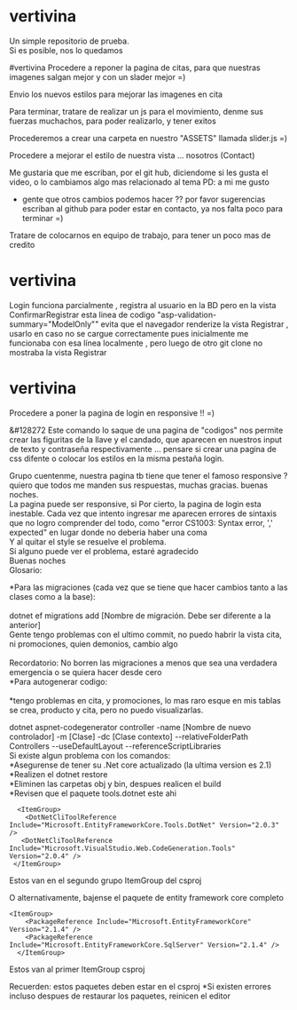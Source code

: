



# vertivina
Un simple repositorio de prueba.<br/>
Si es posible, nos lo quedamos<br/>

#vertivina
Procedere a reponer la pagina de citas, para que nuestras imagenes salgan mejor y con un slader mejor =) <br/>

Envio los nuevos estilos para mejorar las imagenes en cita 

Para terminar, tratare de realizar un js para el movimiento, denme sus fuerzas muchachos, para poder realizarlo, y tener exitos <br/>

Procederemos a crear una carpeta en nuestro "ASSETS" llamada slider.js =) 

Procedere a mejorar el estilo de nuestra vista ... nosotros (Contact) 

Me gustaria que me escriban, por el git hub, diciendome si les gusta el video, o lo cambiamos algo mas relacionado al tema
PD: a mi me gusto

* gente que otros cambios podemos hacer ?? por favor sugerencias escriban al github para poder estar en contacto, ya nos falta poco para terminar =)

Tratare de colocarnos en equipo de trabajo, para tener un poco mas de credito

# vertivina 
Login funciona parcialmente , registra al usuario en la BD pero en la vista ConfirmarRegistrar esta linea de codigo "asp-validation-summary="ModelOnly""
evita que el navegador renderize la vista Registrar , usarlo en caso no se cargue correctamente pues inicialmente me funcionaba con esa línea localmente , pero luego de otro git clone no mostraba la vista Registrar <br/>

# vertivina 
Procedere a poner la pagina de login en responsive !! =) <br/>

&#128272
Este comando lo saque de una pagina de "codigos" nos permite crear las figuritas de la llave y el candado, que aparecen en nuestros input de texto y contraseña respectivamente ... pensare si crear una pagina de css difente o colocar los estilos en la misma pestaña login.<br/>

Grupo cuentenme, nuestra pagina tb tiene que tener el famoso responsive ? 
quiero que todos me manden sus respuestas, muchas gracias. buenas noches.
<br/>
La pagina puede ser responsive, si
Por cierto, la pagina de login esta inestable. Cada vez que intento ingresar me aparecen errores de sintaxis que no logro comprender del todo, como "error CS1003: Syntax error, ',' expected" en lugar donde no deberia haber una coma
<br/>
Y al quitar el style se resuelve el problema.
<br/>
Si alguno puede ver el problema, estaré agradecido
<br/>
Buenas noches
<br/>
Glosario:<br/>

*Para las migraciones (cada vez que se tiene que hacer cambios tanto a las clases como a la base): <br/>
 <br/>
  dotnet ef migrations add [Nombre de migración. Debe ser diferente a la anterior] <br/>
Gente tengo problemas con el ultimo commit, no puedo habrir la vista cita, ni promociones, quien demonios, cambio algo <br/>
<br/>
Recordatorio: No borren las migraciones a menos que sea una verdadera emergencia o se quiera hacer desde cero
 <br/>
*Para autogenerar codigo: <br/>
 <br/>
 *tengo problemas en cita, y promociones, lo mas raro esque en mis tablas se crea, producto y cita, pero no puedo visualizarlas.<br/>

  dotnet aspnet-codegenerator controller -name [Nombre de nuevo controlador] -m [Clase] -dc [Clase contexto] --relativeFolderPath     Controllers --useDefaultLayout --referenceScriptLibraries 
 <br/>
 Si existe algun problema con los comandos: <br/>
 *Asegurense de tener su .Net core actualizado (la ultima version es 2.1) <br/>
 *Realizen el dotnet restore <br/>
 *Eliminen las carpetas obj y bin, despues realicen el build<br/>
 *Revisen que el paquete tools.dotnet este ahi <br/>
 
 ```
   <ItemGroup> 
     <DotNetCliToolReference Include="Microsoft.EntityFrameworkCore.Tools.DotNet" Version="2.0.3" /> 
    <DotNetCliToolReference Include="Microsoft.VisualStudio.Web.CodeGeneration.Tools" Version="2.0.4" /> 
  </ItemGroup>

```
Estos van en el segundo grupo ItemGroup del csproj

O alternativamente, bajense el paquete de entity framework core completo <br/>
```
<ItemGroup>
    <PackageReference Include="Microsoft.EntityFrameworkCore" Version="2.1.4" />
    <PackageReference Include="Microsoft.EntityFrameworkCore.SqlServer" Version="2.1.4" />
  </ItemGroup>

```
Estos van al primer ItemGroup csproj

Recuerden: estos paquetes deben estar en el csproj
 *Si existen errores incluso despues de restaurar los paquetes, reinicen el editor
 
 
